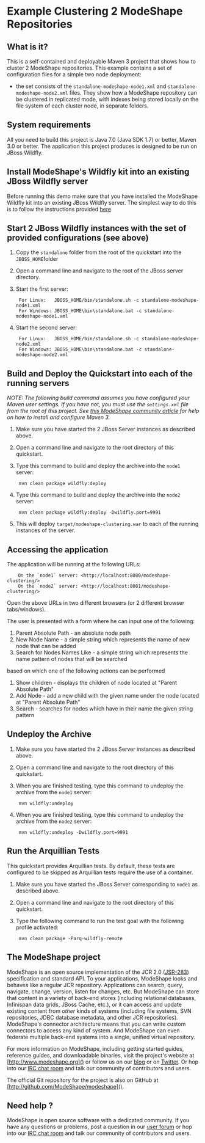 Example Clustering 2 ModeShape Repositories
===========================================

What is it?
-----------

This is a self-contained and deployable Maven 3 project that shows how to cluster 2 ModeShape repositories.
This example contains a set of configuration files for a simple two node deployment:

 - the set consists of  the `standalone-modeshape-node1.xml` and `standalone-modeshape-node2.xml` files. They show how a
 ModeShape repository can be clustered in replicated mode, with indexes being stored locally on the file system of each cluster
 node, in separate folders.

System requirements
-------------------

All you need to build this project is Java 7.0 (Java SDK 1.7) or better, Maven 3.0 or better.
The application this project produces is designed to be run on JBoss Wildfly.

Install ModeShape's Wildfly kit into an existing JBoss Wildfly server
---------------------------------------------------------------

Before running this demo make sure that you have installed the ModeShape Wildfly kit into an existing JBoss Wildfly server.
The simplest way to do this is to follow the instructions provided [here](https://docs.jboss.org/author/display/MODE/Installing+ModeShape+into+AS7)

Start 2 JBoss Wildfly instances with the set of provided configurations (see above)
--------------------------------------------------------------------------------------

1. Copy the `standalone` folder from the root of the quickstart into the `JBOSS_HOME`folder
2. Open a command line and navigate to the root of the JBoss server directory.
3. Start the first server:

        For Linux:   JBOSS_HOME/bin/standalone.sh -c standalone-modeshape-node1.xml
        For Windows: JBOSS_HOME\bin\standalone.bat -c standalone-modeshape-node1.xml
4. Start the second server:

        For Linux:   JBOSS_HOME/bin/standalone.sh -c standalone-modeshape-node2.xml
        For Windows: JBOSS_HOME\bin\standalone.bat -c standalone-modeshape-node2.xml


Build and Deploy the Quickstart into each of the running servers
----------------------------------------------------------------

_NOTE: The following build command assumes you have configured your Maven user settings. If you have not, you must use the `settings.xml`
file from the root of this project. See [this ModeShape community article](http://community.jboss.org/wiki/ModeShapeandMaven)
for help on how to install and configure Maven 3._

1. Make sure you have started the 2 JBoss Server instances as described above.
2. Open a command line and navigate to the root directory of this quickstart.
3. Type this command to build and deploy the archive into the `node1` server:

        mvn clean package wildfly:deploy

4. Type this command to build and deploy the archive into the `node2` server:

        mvn clean package wildfly:deploy -Dwildfly.port=9991

5. This will deploy `target/modeshape-clustering.war` to each of the running instances of the server.

Accessing the application
---------------------

The application will be running at the following URLs:

        On the `node1` server: <http://localhost:8080/modeshape-clustering/>
        On the `node2` server: <http://localhost:8081/modeshape-clustering/>

Open the above URLs in two different browsers (or 2 different browser tabs/windows).

The user is presented with a form where he can input one of the following:

1. Parent Absolute Path - an absolute node path
2. New Node Name - a simple string which represents the name of new node that can be added
3. Search for Nodes Names Like - a simple string which represents the name pattern of nodes that will be searched

based on which one of the following actions can be performed

1. Show children - displays the children of node located at "Parent Absolute Path"
2. Add Node - add a new child with the given name under the node located at "Parent Absolute Path"
3. Search - searches for nodes which have in their name the given string pattern

Undeploy the Archive
--------------------

1. Make sure you have started the 2 JBoss Server instances as described above.
2. Open a command line and navigate to the root directory of this quickstart.
3. When you are finished testing, type this command to undeploy the archive from the `node1` server:

        mvn wildfly:undeploy

4. When you are finished testing, type this command to undeploy the archive from the `node2` server:

        mvn wildfly:undeploy -Dwildfly.port=9991

Run the Arquillian Tests
-------------------------

This quickstart provides Arquillian tests. By default, these tests are configured to be skipped as Arquillian tests require the use of a container.

1. Make sure you have started the JBoss Server corresponding to `node1` as described above.
2. Open a command line and navigate to the root directory of this quickstart.
3. Type the following command to run the test goal with the following profile activated:

        mvn clean package -Parq-wildfly-remote

The ModeShape project
---------------------
ModeShape is an open source implementation of the JCR 2.0 
([JSR-283](http://www.jcp.org/en/jsr/detail?id=283])) specification and 
standard API. To your applications, ModeShape looks and behaves like a 
regular JCR repository. Applications can search, query, navigate, change, 
version, listen for changes, etc. But ModeShape can store that content 
in a variety of back-end stores (including relational databases, Infinispan 
data grids, JBoss Cache, etc.), or it can access and update existing content 
from *other* kinds of systems (including file systems, SVN repositories, 
JDBC database metadata, and other JCR repositories). ModeShape's connector 
architecture means that you can write custom connectors to access any 
kind of system. And ModeShape can even federate multiple back-end systems 
into a single, unified virtual repository.

For more information on ModeShape, including getting started guides, 
reference guides, and downloadable binaries, visit the project's website 
at [http://www.modeshape.org]() or follow us on our [blog](http://modeshape.wordpress.org) 
or on [Twitter](http://twitter.com/modeshape). Or hop into our 
[IRC chat room](http://www.jboss.org/modeshape/chat) and talk our community 
of contributors and users.

The official Git repository for the project is also on GitHub at 
[http://github.com/ModeShape/modeshape]().

Need help ?
-----------

ModeShape is open source software with a dedicated community. If you have 
any questions or problems, post a question in our 
[user forum](http://community.jboss.org/en/modeshape) or hop into our 
[IRC chat room](http://www.jboss.org/modeshape/chat) and talk our 
community of contributors and users.